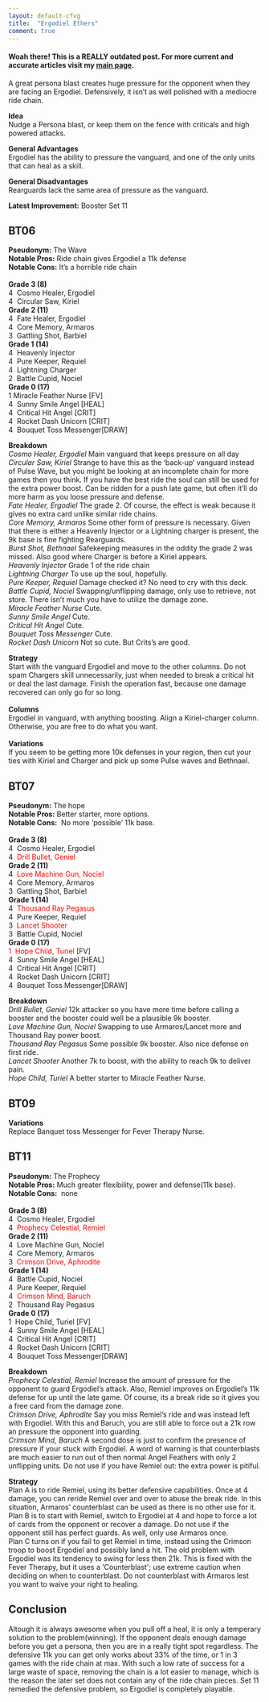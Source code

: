 ```yaml
---
layout: default-cfvg
title:  "Ergodiel Ethers"
comment: true
---
```


#### Woah there! This is a REALLY outdated post. For more current and accurate articles visit my [main page](/cfvg).

<p>A great persona blast creates huge pressure for the opponent when they are facing an Ergodiel. Defensively, it isn&#8217;t as well polished with a mediocre ride chain.</p>
<p><strong>Idea</strong><br />
Nudge a Persona blast, or keep them on the fence with criticals and high powered attacks.</p>
<p><strong>General Advantages</strong><br />
Ergodiel has the ability to pressure&nbsp;the vanguard, and one of the only units that can heal as a skill.</p><!-- more -->
<p><strong>General Disadvantages</strong><br />
Rearguards lack the same area of pressure as the vanguard.</p>
<p><strong>Latest Improvement:</strong> Booster Set 11</p>
<h2>BT06</h2>
<p><strong>Pseudonym:</strong> The Wave<br />
<strong>Notable Pros:</strong> Ride chain gives Ergodiel a 11k defense<br />
<strong>Notable Cons:</strong> It&#8217;s a horrible ride chain<br />
<strong><br />
Grade 3 (8)</strong><br />
4&nbsp; Cosmo Healer, Ergodiel<br />
4&nbsp; Circular Saw, Kiriel<br />
<strong>Grade 2 (11)</strong><br />
4&nbsp; Fate Healer, Ergodiel<br />
4&nbsp; Core Memory, Armaros<br />
3&nbsp; Gattling Shot, Barbiel<br />
<strong>Grade 1 (14)</strong><br />
4&nbsp; Heavenly Injector<br />
4&nbsp; Pure Keeper, Requiel<br />
4&nbsp; Lightning Charger<br />
2&nbsp; Battle Cupid, Nociel<br />
<strong>Grade 0 (17)</strong><br />
1&nbsp;Miracle Feather Nurse [FV]<br />
4&nbsp; Sunny Smile Angel [HEAL]<br />
4&nbsp; Critical Hit Angel [CRIT]<br />
4&nbsp; Rocket Dash Unicorn [CRIT]<br />
4&nbsp; Bouquet Toss Messenger[DRAW]</p>
<p><strong>Breakdown</strong><br />
<em>Cosmo Healer, Ergodiel</em> Main vanguard that keeps pressure on all day<br />
<em>Circular Saw, Kiriel</em> Strange to have this as the &#8216;back-up&#8217; vanguard instead of Pulse Wave, but you might be looking at an incomplete chain for more games then you think. If you have the best ride the soul can still be used for the extra power boost. Can be ridden for a push late game, but often it&#8217;ll do more harm as you loose pressure and defense.<br />
<em>Fate Healer, Ergodiel</em> The grade 2. Of course, the effect is weak because it gives no extra card unlike similar ride chains.<br />
<em>Core Memory, Armaros</em> Some other form of pressure is necessary. Given that there is either a Heavenly Injector or a Lightning charger is present, the 9k base is fine fighting Rearguards.<br />
<em>Burst Shot, Bethnael</em> Safekeeping measures in the oddity the grade 2 was missed. Also good where Charger is before a Kiriel appears.<br />
<em>Heavenly Injector</em> Grade 1 of the ride chain<br />
<em>Lightning Charger</em> To use up the soul, hopefully.<br />
<em>Pure Keeper, Requiel</em> Damage checked it? No need to cry with this deck.<br />
<em>Battle Cupid, Nociel</em> Swapping/unflipping damage, only use to retrieve, not store. There isn&#8217;t much you have to utilize the damage zone.<br />
<em>Miracle Feather Nurse</em> Cute.<br />
<em>Sunny Smile Angel</em> Cute.<br />
<em>Critical Hit Angel</em> Cute.<br />
<em>Bouquet Toss Messenger</em> Cute.<br />
<em>Rocket Dash Unicorn</em> Not so cute. But Crits&#8217;s are good.</p>
<p><strong>Strategy</strong><br />
Start with the vanguard Ergodiel and move to the other columns. Do not spam Chargers skill unnecessarily, just when needed to break a critical hit or deal the last damage. Finish the operation fast, because one damage recovered can only go for so long.<br />
<strong><br />
Columns</strong><br />
Ergodiel in vanguard, with anything boosting. Align a Kiriel-charger column. Otherwise, you are free to do what you want.<br />
<strong><br />
Variations</strong><br />
If you seem to be getting more 10k defenses in your region, then cut your ties with Kiriel and Charger and pick up some Pulse waves and Bethnael.</p>
<p><a name="BT07"></a></p>
<h2><strong>BT07<br />
</strong></h2>
<p><strong>Pseudonym:</strong> The hope<br />
<strong>Notable Pros:</strong> Better starter, more options.<br />
<strong>Notable Cons:</strong>&nbsp;&nbsp;No more &#8216;possible&#8217; 11k base.<br />
<strong><br />
Grade 3 (8)</strong><br />
4&nbsp; Cosmo Healer, Ergodiel<br />
4&nbsp; <span style="color:#ff0000;">Drill Bullet, Geniel</span><br />
<strong>Grade 2 (11)</strong><br />
4&nbsp;<span style="color:#ff0000;"> Love Machine Gun, Nociel</span><br />
4&nbsp; Core Memory, Armaros<br />
3&nbsp; Gattling Shot, Barbiel<br />
<strong>Grade 1 (14)</strong><br />
4&nbsp; <span style="color:#ff0000;">Thousand Ray&nbsp;Pegasus</span><br />
4&nbsp; Pure Keeper, Requiel<br />
3&nbsp;&nbsp;<span style="color:#ff0000;">Lancet Shooter</span><br />
3&nbsp; Battle Cupid, Nociel<br />
<strong>Grade 0 (17)</strong><br />
<span style="color:#ff0000;">1&nbsp; Hope Child, Turiel</span>&nbsp;[FV]<br />
4&nbsp; Sunny Smile Angel [HEAL]<br />
4&nbsp; Critical Hit Angel [CRIT]<br />
4&nbsp; Rocket Dash Unicorn [CRIT]<br />
4&nbsp; Bouquet Toss Messenger[DRAW]</p>
<p><strong>Breakdown</strong><br />
<em></em><em>Drill Bullet, Geniel </em>12k attacker so you have more time before calling a booster and the booster could well be a plausible 9k booster.<em><br />
Love Machine Gun, Nociel </em>Swapping to use Armaros/Lancet more and Thousand Ray power boost.<br />
<em>Thousand Ray Pegasus</em> Some possible 9k booster. Also nice defense on first ride.<br />
<em>Lancet Shooter </em>Another 7k to boost, with the ability to reach 9k to deliver pain.<br />
<em>Hope Child, Turiel</em>&nbsp;A better starter to Miracle Feather Nurse.</p>
<h2><strong>BT09</strong></h2>
<p><strong>Variations</strong><br />
Replace Banquet toss Messenger for Fever Therapy Nurse.</p>
<p><a name="BT11"></a></p>
<h2><strong>BT11</strong><strong><br />
</strong></h2>
<p><strong>Pseudonym:</strong> The Prophecy<br />
<strong>Notable Pros:</strong> Much greater flexibility, power and defense(11k base).<br />
<strong>Notable Cons:</strong>&nbsp; none<br />
<strong><br />
Grade 3 (8)</strong><br />
4&nbsp; Cosmo Healer, Ergodiel<br />
4&nbsp; <span style="color:#ff0000;">Prophecy Celestial, Remiel</span><br />
<strong>Grade 2 (11)</strong><br />
4&nbsp; Love Machine Gun, Nociel<br />
4&nbsp; Core Memory, Armaros<br />
3&nbsp; <span style="color:#ff0000;">Crimson Drive, Aphrodite</span><br />
<strong>Grade 1 (14)</strong><br />
4&nbsp; Battle Cupid, Nociel<br />
4&nbsp; Pure Keeper, Requiel<br />
4&nbsp;<span style="color:#ff0000;">&nbsp;Crimson Mind, Baruch</span><br />
2&nbsp; Thousand Ray&nbsp;Pegasus<br />
<strong>Grade 0 (17)</strong><br />
1&nbsp; Hope Child, Turiel&nbsp;[FV]<br />
4&nbsp; Sunny Smile Angel [HEAL]<br />
4&nbsp; Critical Hit Angel [CRIT]<br />
4&nbsp; Rocket Dash Unicorn [CRIT]<br />
4&nbsp; Bouquet Toss Messenger[DRAW]</p>
<p><strong>Breakdown</strong><br />
<em></em><em>Prophecy Celestial, Remiel&nbsp;</em>Increase the amount of pressure for the opponent to guard Ergodiel&#8217;s attack. Also, Remiel improves on Ergodiel&#8217;s 11k defense for up until the late game. Of course, its a break ride so it gives you a free card from the damage zone.<em><br />
Crimson Drive, Aphrodite</em> Say you miss Remiel&#8217;s ride and was instead left with Ergodiel. With this and Baruch, you are still able to force out a 21k row an pressure the opponent into guarding.<br />
<em>Crimson Mind, Baruch</em>&nbsp;A second dose is just to confirm the presence of pressure if your stuck with Ergodiel. A word of warning is that counterblasts are much easier to run out of then normal Angel Feathers with only 2 unflipping units.&nbsp;Do&nbsp;not use if you have Remiel out: the extra&nbsp;power is pitiful.</p>
<p><strong>Strategy</strong><br />
Plan A is to ride Remiel, using its better defensive capabilities. Once at 4 damage, you can reride Remiel over and over to abuse the break ride. In this situation, Armaros&#8217; counterblast can be used as there is no other use for it.<br />
Plan B is to start with Remiel, switch to Ergodiel at 4 and hope to force a lot of cards from the opponent or recover a damage. Do not use if the opponent still has perfect guards. As well, only use Armaros once.<br />
Plan C turns on if you fail to get Remiel in time, instead using the Crimson troop to boost Ergodiel and possibly land a hit. The old problem with Ergodiel was its tendency to swing for less then 21k. This is fixed with the Fever Therapy, but it uses a &#8216;Counterblast'; use extreme caution when deciding on when to counterblast. Do not counterblast with Armaros lest you want to waive your right to healing.</p>
<h2><strong>Conclusion</strong></h2>
<p>Altough it is always awesome when you pull off a heal, it is only a temperary solution to the problem(winning). If the opponent deals enough damage before you get a persona, then you are in a really tight spot regardless. The defensive 11k you can get only works about 33% of the time, or 1 in 3 games with the ride chain at max. With such a low rate of success for a large waste of space, removing the chain is a lot easier to manage, which is the reason the later set does not contain any of the ride chain pieces. Set 11 remedied the defensive problem, so Ergodiel is completely playable.<i class="fa fa-stop"></i></p>

